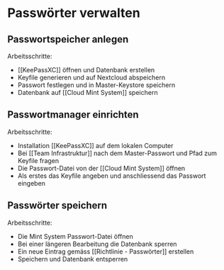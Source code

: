 # Passwörter verwalten

## Passwortspeicher anlegen

Arbeitsschritte:
* [[KeePassXC]] öffnen und Datenbank erstellen
* Keyfile generieren und auf Nextcloud abspeichern
* Passwort festlegen und in Master-Keystore speichern
* Datenbank auf [[Cloud Mint System]] speichern

## Passwortmanager einrichten

Arbeitsschritte:
* Installation [[KeePassXC]] auf dem lokalen Computer
* Bei [[Team Infrastruktur]] nach dem Master-Passwort und Pfad zum Keyfile fragen
* Die Passwort-Datei von der [[Cloud Mint System]] öffnen
* Als erstes das Keyfile angeben und anschliessend das Passwort eingeben

## Passwörter speichern

Arbeitsschritte:
* Die Mint System Passwort-Datei öffnen
* Bei einer längeren Bearbeitung die Datenbank sperren
* Ein neue Eintrag gemäss [[Richtlinie - Passwörter]] erstellen
* Speichern und Datenbank entsperren
